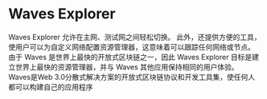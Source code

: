 # Waves Explorer


Waves Explorer 允许在主网、测试网之间轻松切换。 此外，还提供方便的工具，使用户可以为自定义网络配置资源管理器，这意味着可以跟踪任何网络或节点。
由于 Waves 是世界上最快的开放式区块链之一，因此 Waves Explorer 目标是建立世界上最快的资源管理器，并与 Waves 其他应用保持相同的用户体验。
Waves是Web 3.0分散式解决方案的开放式区块链协议和开发工具集，使任何人都可以构建自己的应用程序‎
